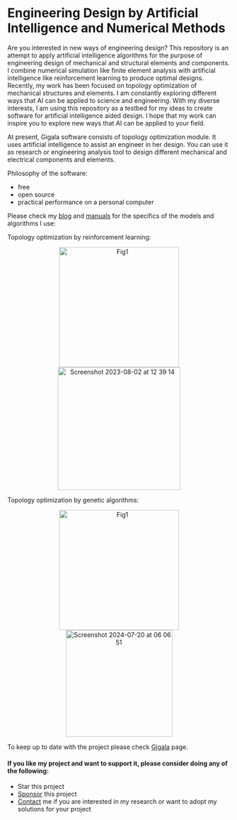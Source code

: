 # Engineering Design by Artificial Intelligence and Numerical Methods

Are you interested in new ways of engineering design? This repository is an attempt to apply artificial intelligence algorithms for the purpose of engineering design of mechanical and structural elements and components. I combine numerical simulation like finite element analysis with artificial intelligence like reinforcement learning to produce optimal designs. Recently, my work has been focused on topology optimization of mechanical structures and elements. I am constantly exploring different ways that AI can be applied to science and engineering. With my diverse interests, I am using this repository as a testbed for my ideas to create software for artificial intelligence aided design. I hope that my work can inspire you to explore new ways that AI can be applied to your field.

At present, Gigala software consists of topology optimization module. It uses artificial intelligence to assist an engineer in her design. You can use it as research or engineering analysis tool to design different mechanical and electrical components and elements.

Philosophy  of the software:
* free
* open source
* practical performance on a personal computer

 
Please check my [blog](https://gigatskhondia.medium.com/) and [manuals](https://gigatskhondia.github.io/gigala/) for the specifics of the models and algorithms I use:

Topology optimization by reinforcement learning:
<p align="center">
<img width="271" alt="Fig1" src="https://github.com/gigatskhondia/gigala/assets/31343916/f01f768f-9435-4d7f-9f73-4ff5f6826ece"><img width="277" alt="Screenshot 2023-08-02 at 12 39 14" src="https://github.com/gigatskhondia/gigala/assets/31343916/e97365d9-71cc-4c15-a790-4cb04037c163">
</p>

Topology optimization by genetic algorithms:
<p align="center">
 <img width="271" alt="Fig1" src="https://github.com/gigatskhondia/gigala/assets/31343916/f01f768f-9435-4d7f-9f73-4ff5f6826ece"><img width="241" alt="Screenshot 2024-07-20 at 06 06 51" src="https://github.com/user-attachments/assets/c06d482a-55f9-458b-ad03-8c5519c966d7">
</p>

To keep up to date with the project please check [Gigala](https://gigala.io/) page.

#### If you like my project and want to support it, please consider doing any of the following: ####
* Star this project
* [Sponsor](https://www.paypal.me/gigatskhondia) this project 
* [Contact](https://gigala.io/) me if you are interested in my research or want to adopt my solutions for your project
